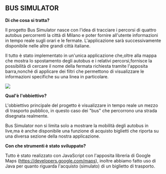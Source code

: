 BUS SIMULATOR
-----------


**Di che cosa si tratta?**

Il progetto Bus Simulator nasce con l'idea di tracciare i percorsi di quattro autobus
percorrenti la città di Milano e poter fornire all'utente informazioni in tempo reale 
sugli orari e le fermate. L'applicazione sarà successivamente disponibile nelle altre grandi città italiane.

Il tutto è stato implementato in un'unica applicazione che,oltre alla mappa che mostra lo
spostamento degli autobus e i relativi percorsi,fornisce la possibilità di cercare il nome della
fermata richiesta tramite l'apposita barra,nonché di applicare dei filtri che permettono di visualizzare
le informazioni specifiche su una linea in particolare.

![](https://github.com/ImJimMoriarty/bus-simulator/blob/main/chrome_rpbkGSAbri.gif)


**Qual'è l'obbiettivo?**

L'obbiettivo principale del progetto è visualizzare in tempo reale un mezzo di trasporto pubblico, in questo caso dei "bus" che percorrono una strada disegnata realmente.

Bus Simulator non si limita solo a mostrare la mobilità degli autobus in live,ma
è anche disponibile una funzione di acquisto biglietti che riporta su una diversa 
sezione della nostra applicazione.




**Con che strumenti è stato sviluppato?**

Tutto è stato realizzato con JavaScript con l'apposita libreria di Google Maps (https://developers.google.com/maps), inoltre abbiamo fatto uso di Java per quanto riguarda l'acquisto (simulato) di un biglietto di trasporto. 

